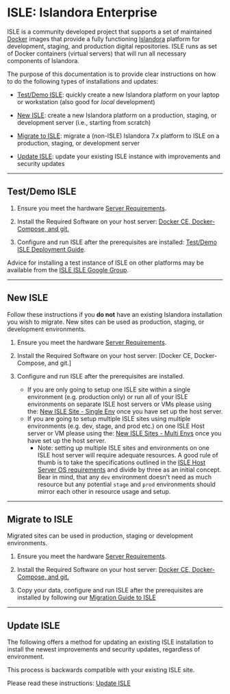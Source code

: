 # ISLE: Islandora Enterprise

ISLE is a community developed project that supports a set of maintained [Docker](https://docker.com) images that provide a fully functioning [Islandora](https://islandora.ca) platform for development, staging, and production digital repositories. ISLE runs as set of Docker containers (virtual servers) that will run all necessary components of Islandora.

The purpose of this documentation is to provide clear instructions on how to do the following types of installations and updates:

* [Test/Demo ISLE](#testdemo-isle): quickly create a new Islandora platform on your laptop or workstation (also good for _local_ development)

* [New ISLE](#new-isle): create a new Islandora platform on a production, staging, or development server (i.e., starting from scratch)

* [Migrate to ISLE](#migrate-to-isle): migrate a (non-ISLE) Islandora 7.x platform to ISLE on a production, staging, or development server

* [Update ISLE](#update-isle): update your existing ISLE instance with improvements and security updates


---

## Test/Demo ISLE

1. Ensure you meet the hardware [Server Requirements](01_installation_host_server/server-requirements.md#testingplayground).

2. Install the Required Software on your host server: [Docker CE, Docker-Compose, and git.](01_installation_host_server/software-dependencies.md)

3. Configure and run ISLE after the prerequisites are installed: [Test/Demo ISLE Deployment Guide](02_installation_test/ild_installation_guide.md).

Advice for installing a test instance of ISLE on other platforms may be available from the [ISLE ISLE Google Group](https://groups.google.com/forum/#!forum/islandora-isle).


---

## New ISLE

Follow these instructions if you **do not** have an existing Islandora installation you wish to migrate. New sites can be used as production, staging, or development environments.

1. Ensure you meet the hardware [Server Requirements](01_installation_host_server/server-requirements.md).

2. Install the Required Software on your host server: [Docker CE, Docker-Compose, and git.]

3. Configure and run ISLE after the prerequisites are installed.
    - If you are only going to setup one ISLE site within a single environment (e.g. production only) or run all of your ISLE environments on separate ISLE host servers or VMs please using the: [New ISLE Site - Single Env](03_installation_new_site/new_site_installation_guide_single.md) once you have set up the host server.
    - If you are going to setup multiple ISLE sites using multiple environments (e.g. dev, stage, and prod etc.) on one ISLE Host server or VM please using the: [New ISLE Sites - Multi Envs](03_installation_new_site/new_site_installation_guide_multi.md) once you have set up the host server.
        - Note: setting up multiple ISLE sites and environments on one ISLE host server will require adequate resources. A good rule of thumb is to take the specifications outlined in the [ISLE Host Server OS requirements](01_installation_host_server/host_server_system_specifications.md) and divide by three as an initial concept. Bear in mind, that any `dev` environment doesn't need as much resource but any potential `stage` and `prod` environments should mirror each other in resource usage and setup.

---


## Migrate to ISLE

Migrated sites can be used in production, staging or development environments.

1. Ensure you meet the hardware [Server Requirements](01_installation_host_server/server-requirements.md).

2. Install the Required Software on your host server: [Docker CE, Docker-Compose, and git.](01_installation_host_server/software-dependencies.md)

3. Copy your data, configure and run ISLE after the prerequisites are installed by following our [Migration Guide to ISLE](04_installation_migration/migration_installation_guide.md)

---

## Update ISLE

The following offers a method for updating an existing ISLE installation to install the newest improvements and security updates, regardless of environment.

This process is backwards compatible with your existing ISLE site.

Please read these  instructions: [Update ISLE](07_appendices/update_isle.md)

